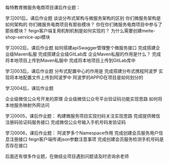 

每特教育微服务电商项目课后作业题：

学习001后，课后作业题
谈谈分布式架构与微服务架构的区别
你们微服务架构是如何架构的
你们微服务电商项目有那些模块？
你在你们微服务电商项目中参与了那些模块？
feign客户端复用机制机制是如何实现的？
为什么需要创建meite-shop-service-api模块

学习002后，课后作业题
如何搭建apiSwagger管理整个微服务接口
完成搭建企业级Maven私服
完成搭建企业级GitLab库
企业Maven私服的作用是什么？
完成将本地项目上传到Maven私服中
完成将本地项目上传到GitLab库中

学习003后，课后作业题
分布式配置中心的作用是
完成搭建分布式携程阿波罗
实现将本地配置文件上传到阿波罗中
阿波罗的APPID在项目是如何划分的

学习004后，课后作业题

企业级微信公众号开发的原理
企业级微信公众号平台验证码功能实现思路
如何将本地服务映射外网访问

学习0005，课后作业题：
构建微服务项目实现扫码关注实现思路
完成提供微信注册码验证码服务接口
完成微信公众号输入手机号码发验证码

学习0006，课后作业题：
阿波罗多个Namespace作用
完成创建会员服务用户信息注册接口
feign客户端传递json参数注意事项
完成创建会员服务检测手机号码是否存在接口


后面还有很多作业题，在做结业项目遇到问题请及时咨询余老师




